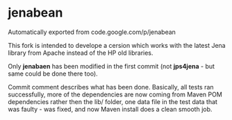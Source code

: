 # jenabean
Automatically exported from code.google.com/p/jenabean

This fork is intended to develope a cersion which works with the latest Jena library from Apache instead of the HP old libraries.

Only **jenabaen** has been modified in the first commit (not **jps4jena** - but same could be done there too).

Commit comment describes what has been done. Basically, all tests ran successfully, 
more of the dependencies are now coming from Maven POM dependencies rather then the lib/ folder, one data file in the 
test data that was faulty - was fixed, and now Maven install does a clean smooth job.
